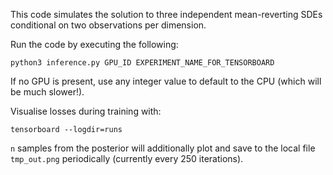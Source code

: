 This code simulates the solution to three independent mean-reverting SDEs conditional on two observations per dimension.

Run the code by executing the following:
```
python3 inference.py GPU_ID EXPERIMENT_NAME_FOR_TENSORBOARD
```
If no GPU is present, use any integer value to default to the CPU (which will be much slower!).

Visualise losses during training with:
```
tensorboard --logdir=runs
```
`n` samples from the posterior will additionally plot and save to the local file `tmp_out.png` periodically (currently every 250 iterations). 
